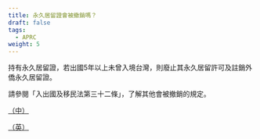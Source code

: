```yaml
---
title: 永久居留證會被撤銷嗎？
draft: false
tags:
  - APRC
weight: 5
---
```

持有永久居留證，若出國5年以上未曾入境台灣，則廢止其永久居留許可及註銷外僑永久居留證。

請參閱「入出國及移民法第三十二條」，了解其他會被撤銷的規定。

[（中）](https://law.moj.gov.tw/LawClass/LawSingle.aspx?pcode=D0080132&flno=32 "至中文版入出國及移民法第三十二條")

[（英）](https://law.moj.gov.tw/ENG/LawClass/LawSearchContent.aspx?pcode=D0080132&norge=32 "至英文版入出國及移民法第三十二條")